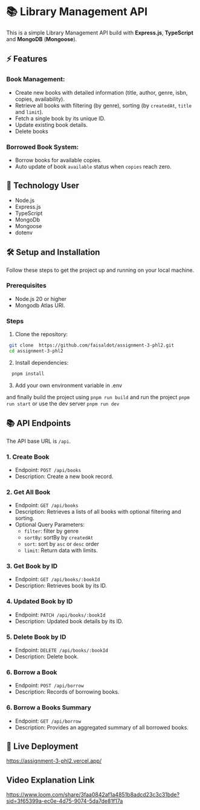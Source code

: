 # 📚 Library Management API

This is a simple Library Management API build with <b>Express.js</b>, <b>TypeScript</b> and <b>MongoDB</b> (<b>Mongoose</b>).

## ⚡ Features

### Book Management:

- Create new books with detailed information (title, author, genre, isbn, copies, availability).
- Retrieve all books with filtering (by genre), sorting (by `createdAt`, `title` and `limit`).
- Fetch a single book by its unique ID.
- Update existing book details.
- Delete books

### Borrowed Book System:

- Borrow books for available copies.
- Auto update of book `available` status when `copies` reach zero.

## 🚀 Technology User

- Node.js
- Express.js
- TypeScript
- MongoDb
- Mongoose
- dotenv

## 🛠️ Setup and Installation

Follow these steps to get the project up and running on your local machine.

### Prerequisites

- Node.js 20 or higher
- Mongodb Atlas URI.

### Steps

1.  Clone the repository:

```bash
 git clone  https://github.com/faisaldot/assignment-3-phl2.git
 cd assignment-3-phl2
```

2. Install dependencies:

```bash
  pnpm install
```

3. Add your own environment variable in .env

and finally build the project using `pnpm run build` and run the project `pnpm run start` or use the dev server `pnpm run dev`

## 📚 API Endpoints

The API base URL is `/api`.

### 1. Create Book

- Endpoint: `POST /api/books`
- Description: Create a new book record.

### 2. Get All Book

- Endpoint: `GET /api/books`
- Description: Retrieves a lists of all books with optional filtering and sorting.
- Optional Query Parameters:
  - `filter`: filter by genre
  - `sortBy`: sortBy by `createdAt`
  - `sort`: sort by `asc` or `desc` order
  - `limit`: Return data with limits.

### 3. Get Book by ID

- Endpoint: `GET /api/books/:bookId`
- Description: Retrieves book by its ID.

### 4. Updated Book by ID

- Endpoint: `PATCH /api/books/:bookId`
- Description: Updated book details by its ID.

### 5. Delete Book by ID

- Endpoint: `DELETE /api/books/:bookId`
- Description: Delete book.

### 6. Borrow a Book

- Endpoint: `POST /api/borrow`
- Description: Records of borrowing books.

### 6. Borrow a Books Summary

- Endpoint: `GET /api/borrow`
- Description: Provides an aggregated summary of all borrowed books.

## 🔗 Live Deployment

https://assignment-3-phl2.vercel.app/

## Video Explanation Link

https://www.loom.com/share/3faa0842af1a4851b8adcd23c3c31bde?sid=3f65399a-ec0e-4d75-9074-5da7de81f17a